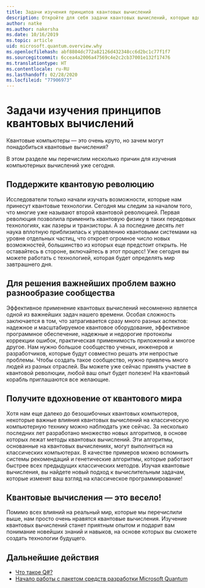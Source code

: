 ```yaml
---
title: Задачи изучения принципов квантовых вычислений
description: Откройте для себя задачи квантовых вычислений, которые вдохновляют и позволяют получить удовольствие от полученных результатов.
author: natke
ms.author: nakersha
ms.date: 10/16/2019
ms.topic: article
uid: microsoft.quantum.overview.why
ms.openlocfilehash: abf8804dc772a82126d432348cc6d2bc1c77f1f7
ms.sourcegitcommit: 6ccea4a2006a47569c4e2c2cb37001e132f17476
ms.translationtype: HT
ms.contentlocale: ru-RU
ms.lasthandoff: 02/28/2020
ms.locfileid: "77906973"
---
```

# <a name="why-learn-quantum-computing"></a>Задачи изучения принципов квантовых вычислений

Квантовые компьютеры — это очень круто, но зачем могут понадобиться квантовые вычисления?

В этом разделе мы перечислим несколько причин для изучения компьютерных вычислений уже сегодня.

## <a name="join-the-quantum-revolution"></a>Поддержите квантовую революцию

Исследователи только начали изучать возможности, которые нам принесут квантовые технологии. Сегодня мы следим за началом того, что многие уже называют второй квантовой революцией. Первая революция позволила применить квантовую физику в таких передовых технологиях, как лазеры и транзисторы. А за последние десять лет наука вплотную приблизилась к управлению квантовыми системами на уровне отдельных частиц, что откроет огромное число новых возможностей, большинство из которых еще предстоит открыть. Не оставайтесь в стороне, включайтесь в этот процесс! Уже сегодня вы можете работать с технологией, которая будет определять мир завтрашнего дня.

## <a name="solving-great-challenges-requires-diverse-communities"></a>Для решения важнейших проблем важно разнообразие сообщества

Эффективное применение квантовых вычислений несомненно является одной из важнейших задач нашего времени. Особая сложность заключается в том, что затрагивается сразу много разных аспектов: надежное и масштабируемое квантовое оборудование, эффективное программное обеспечение, надежные и недорогие протоколы коррекции ошибок, практическая применимость приложений и многое другое. Нам нужно большое сообщество ученых, инженеров и разработчиков, которые будут совместно решать эти непростые проблемы. Чтобы создать такое сообщество, нужно привлечь много людей из разных отраслей. Вы можете уже сейчас принять участие в квантовой революции, любой ваш опыт будет полезен! На квантовый корабль приглашаются все желающие.

## <a name="get-inspired-by-the-quantum-world"></a>Получите вдохновение от квантового мира

Хотя нам еще далеко до безошибочных квантовых компьютеров, некоторые важные влияния квантовых вычислений на классическую компьютерную технику можно наблюдать уже сейчас. За несколько последних лет разработано множество новых алгоритмов, в основе которых лежат методы квантовых вычислений. Эти алгоритмы, основанные на квантовых вычислениях, могут выполняться на классических компьютерах. В качестве примеров можно вспомнить системы рекомендаций и генетические алгоритмы, которые работают быстрее всех предыдущих классических методов. Изучая квантовые вычисления, вы найдете новый подход к вычислительным задачам, которые изменят ваш взгляд на классическое программирование!

## <a name="quantum-computing-is-fun"></a>Квантовые вычисления — это весело!

Помимо всех влияний на реальный мир, которые мы перечислили выше, нам просто очень нравятся квантовые вычисления. Изучение квантовых вычислений станет приятным опытом и подарит вам понимание новейших знаний и навыков, на основе которых вы сможете создать технологии будущего.

## <a name="next-steps"></a>Дальнейшие действия

* [Что такое Q#?](xref:microsoft.quantum.overview.qsharp)
* [Начало работы с пакетом средств разработки Microsoft Quantum](xref:microsoft.quantum.welcome)

